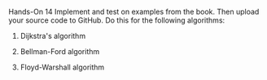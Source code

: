 Hands-On 14
Implement and test on examples from the book. Then upload your source code to GitHub. Do this for the following algorithms:

1.  Dijkstra's algorithm

2. Bellman-Ford algorithm

3. Floyd-Warshall algorithm